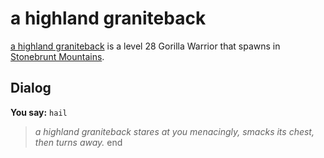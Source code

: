 # a highland graniteback



[a highland graniteback](/npc/100061) is a level 28 Gorilla Warrior that spawns in [Stonebrunt Mountains](/zone/100).



## Dialog

**You say:** `hail`



>*a highland graniteback stares at you menacingly, smacks its chest, then turns away.*
end